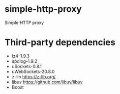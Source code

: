 # simple-http-proxy
Simple HTTP proxy

# Third-party dependencies
* lz4-1.9.3
* spdlog-1.9.2
* uSockets-0.8.1
* uWebSockets-20.8.0
* z-lib https://z-lib.org/
* libuv https://github.com/libuv/libuv
* Boost